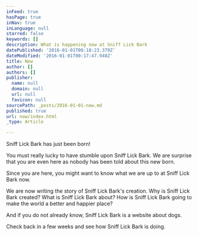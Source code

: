 ```yaml
---
inFeed: true
hasPage: true
inNav: true
inLanguage: null
starred: false
keywords: []
description: What is happening now at Sniff Lick Bark
datePublished: '2016-01-01T00:18:23.379Z'
dateModified: '2016-01-01T00:17:47.948Z'
title: Now
author: []
authors: []
publisher:
  name: null
  domain: null
  url: null
  favicon: null
sourcePath: _posts/2016-01-01-now.md
published: true
url: now/index.html
_type: Article

---
```

Sniff Lick Bark has just been born!

You must really lucky to have stumble upon Sniff Lick Bark. We are surprise that you are even here as nobody has been told about this new born.

Since you are here, you might want to know what we are up to at Sniff Lick Bark now.

We are now writing the story of Sniff Lick Bark's creation. Why is Sniff Lick Bark created? What is Sniff Lick Bark about? How is Sniff Lick Bark going to make the world a better and happier place?

And if you do not already know, Sniff Lick Bark is a website about dogs.

Check back in a few weeks and see how Sniff Lick Bark is doing.